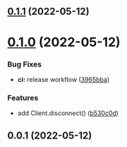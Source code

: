

## [0.1.1](https://github.com/tf2pickup-org/simple-mumble-bot/compare/0.1.0...0.1.1) (2022-05-12)

# [0.1.0](https://github.com/tf2pickup-org/simple-mumble-bot/compare/0.0.1...0.1.0) (2022-05-12)


### Bug Fixes

* **ci:** release workflow ([3965bba](https://github.com/tf2pickup-org/simple-mumble-bot/commit/3965bba74333f9282fcc5bf0d88a366e73d8bc4b))


### Features

* add Client.disconnect() ([b530c0d](https://github.com/tf2pickup-org/simple-mumble-bot/commit/b530c0dc26e666eed311fbe3b1d122ebca03c257))

## 0.0.1 (2022-05-12)